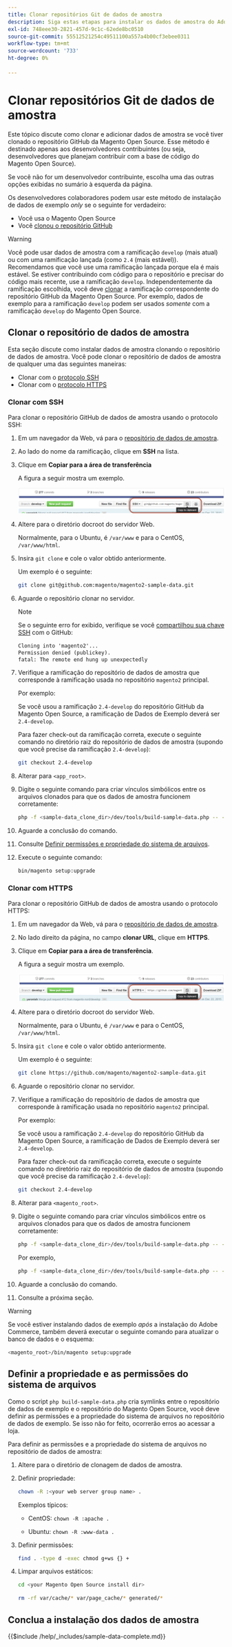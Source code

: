 ```yaml
---
title: Clonar repositórios Git de dados de amostra
description: Siga estas etapas para instalar os dados de amostra do Adobe Commerce clonando repositórios Git.
exl-id: 748eee30-2821-457d-9c1c-62ede8bc0510
source-git-commit: 55512521254c49511100a557a4b00cf3ebee0311
workflow-type: tm+mt
source-wordcount: '733'
ht-degree: 0%

---
```


# Clonar repositórios Git de dados de amostra

Este tópico discute como clonar e adicionar dados de amostra se você tiver clonado o repositório GitHub da Magento Open Source. Esse método é destinado apenas aos desenvolvedores contribuintes (ou seja, desenvolvedores que planejam contribuir com a base de código do Magento Open Source).

Se você não for um desenvolvedor contribuinte, escolha uma das outras opções exibidas no sumário à esquerda da página.

Os desenvolvedores colaboradores podem usar este método de instalação de dados de exemplo *only* se o seguinte for verdadeiro:

* Você usa o Magento Open Source
* Você [clonou o repositório GitHub](https://developer.adobe.com/commerce/contributor/guides/install/clone-repository/)

>[!WARNING]
>
>Você pode usar dados de amostra com a ramificação `develop` (mais atual) ou com uma ramificação lançada (como `2.4` (mais estável)). Recomendamos que você use uma ramificação lançada porque ela é mais estável. Se estiver contribuindo com código para o repositório e precisar do código mais recente, use a ramificação `develop`. Independentemente da ramificação escolhida, você deve [clonar](https://developer.adobe.com/commerce/contributor/guides/install/clone-repository/) a ramificação correspondente do repositório GitHub da Magento Open Source. Por exemplo, dados de exemplo para a ramificação `develop` podem ser usados *somente* com a ramificação `develop` do Magento Open Source.

## Clonar o repositório de dados de amostra

Esta seção discute como instalar dados de amostra clonando o repositório de dados de amostra. Você pode clonar o repositório de dados de amostra de qualquer uma das seguintes maneiras:

* Clonar com o [protocolo SSH](#clone-with-ssh)
* Clonar com o [protocolo HTTPS](#clone-with-https)

### Clonar com SSH

Para clonar o repositório GitHub de dados de amostra usando o protocolo SSH:

1. Em um navegador da Web, vá para o [repositório de dados de amostra](https://github.com/magento/magento2-sample-data).
1. Ao lado do nome da ramificação, clique em **SSH** na lista.
1. Clique em **Copiar para a área de transferência**

   A figura a seguir mostra um exemplo.

   ![Clonar o repositório GitHub usando SSH](../../assets/installation/install_mage2_clone-ssh.png)

1. Altere para o diretório docroot do servidor Web.

   Normalmente, para o Ubuntu, é `/var/www` e para o CentOS, `/var/www/html`.

1. Insira `git clone` e cole o valor obtido anteriormente.

   Um exemplo é o seguinte:

   ```bash
   git clone git@github.com:magento/magento2-sample-data.git
   ```

1. Aguarde o repositório clonar no servidor.

   >[!NOTE]
   >
   >Se o seguinte erro for exibido, verifique se você [compartilhou sua chave SSH](https://docs.github.com/articles/generating-ssh-keys/) com o GitHub:<br>

   ```
   Cloning into 'magento2'...
   Permission denied (publickey).
   fatal: The remote end hung up unexpectedly
   ```

1. Verifique a ramificação do repositório de dados de amostra que corresponde à ramificação usada no repositório `magento2` principal.

   Por exemplo:

   Se você usou a ramificação `2.4-develop` do repositório GitHub da Magento Open Source, a ramificação de Dados de Exemplo deverá ser `2.4-develop`.

   Para fazer check-out da ramificação correta, execute o seguinte comando no diretório raiz do repositório de dados de amostra (supondo que você precise da ramificação `2.4-develop`):

   ```bash
   git checkout 2.4-develop
   ```

1. Alterar para `<app_root>`.
1. Digite o seguinte comando para criar vínculos simbólicos entre os arquivos clonados para que os dados de amostra funcionem corretamente:

   ```bash
   php -f <sample-data_clone_dir>/dev/tools/build-sample-data.php -- --ce-source="<path_to_your_magento_instance>"
   ```

1. Aguarde a conclusão do comando.

1. Consulte [Definir permissões e propriedade do sistema de arquivos](#set-file-system-ownership-and-permissions).

1. Execute o seguinte comando:

   ```bash
   bin/magento setup:upgrade
   ```

### Clonar com HTTPS

Para clonar o repositório GitHub de dados de amostra usando o protocolo HTTPS:

1. Em um navegador da Web, vá para o [repositório de dados de amostra](https://github.com/magento/magento2-sample-data).
1. No lado direito da página, no campo **clonar URL**, clique em **HTTPS**.
1. Clique em **Copiar para a área de transferência**.

   A figura a seguir mostra um exemplo.

   ![Clonar o repositório GitHub usando HTTPS](../../assets/installation/install_mage2_clone-https.png)

1. Altere para o diretório docroot do servidor Web.

   Normalmente, para o Ubuntu, é `/var/www` e para o CentOS, `/var/www/html`.

1. Insira `git clone` e cole o valor obtido anteriormente.

   Um exemplo é o seguinte:

   ```bash
   git clone https://github.com/magento/magento2-sample-data.git
   ```

1. Aguarde o repositório clonar no servidor.
1. Verifique a ramificação do repositório de dados de amostra que corresponde à ramificação usada no repositório `magento2` principal.

   Por exemplo:

   Se você usou a ramificação `2.4-develop` do repositório GitHub da Magento Open Source, a ramificação de Dados de Exemplo deverá ser `2.4-develop`.

   Para fazer check-out da ramificação correta, execute o seguinte comando no diretório raiz do repositório de dados de amostra (supondo que você precise da ramificação `2.4-develop`):

   ```bash
   git checkout 2.4-develop
   ```

1. Alterar para `<magento_root>`.
1. Digite o seguinte comando para criar vínculos simbólicos entre os arquivos clonados para que os dados de amostra funcionem corretamente:

   ```bash
   php -f <sample-data_clone_dir>/dev/tools/build-sample-data.php -- --ce-source="<path_to_your_magento_instance>"
   ```

   Por exemplo,

   ```bash
   php -f <sample-data_clone_dir>/dev/tools/build-sample-data.php -- --ce-source="/var/www/magento2"
   ```

1. Aguarde a conclusão do comando.
1. Consulte a próxima seção.

>[!WARNING]
>
>Se você estiver instalando dados de exemplo *após* a instalação do Adobe Commerce, também deverá executar o seguinte comando para atualizar o banco de dados e o esquema:
>
>```bash
><magento_root>/bin/magento setup:upgrade
>```

## Definir a propriedade e as permissões do sistema de arquivos

Como o script `php build-sample-data.php` cria symlinks entre o repositório de dados de exemplo e o repositório do Magento Open Source, você deve definir as permissões e a propriedade do sistema de arquivos no repositório de dados de exemplo. Se isso não for feito, ocorrerão erros ao acessar a loja.

Para definir as permissões e a propriedade do sistema de arquivos no repositório de dados de amostra:

1. Altere para o diretório de clonagem de dados de amostra.
1. Definir propriedade:

   ```bash
   chown -R :<your web server group name> .
   ```

   Exemplos típicos:

   * CentOS: `chown -R :apache .`

   * Ubuntu: `chown -R :www-data .`

1. Definir permissões:

   ```bash
   find . -type d -exec chmod g+ws {} +
   ```

1. Limpar arquivos estáticos:

   ```bash
   cd <your Magento Open Source install dir>
   ```

   ```bash
   rm -rf var/cache/* var/page_cache/* generated/*
   ```

## Conclua a instalação dos dados de amostra

{{$include /help/_includes/sample-data-complete.md}}

<!-- Last updated from includes: 2022-09-08 11:33:05 -->

